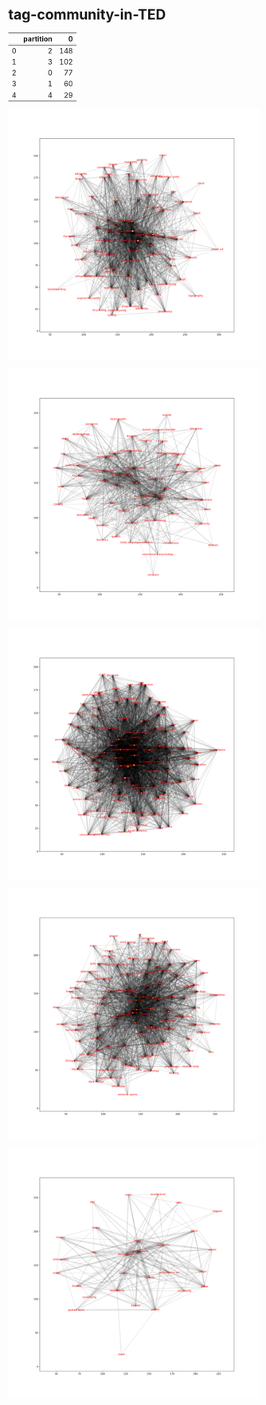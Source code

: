 # tag-community-in-TED

|    |   partition |   0 |
|---:|------------:|----:|
|  0 |           2 | 148 |
|  1 |           3 | 102 |
|  2 |           0 |  77 |
|  3 |           1 |  60 |
|  4 |           4 |  29 |


![tag_partition_0.png](/tag_partition_0.png)

![tag_partition_1.png](/tag_partition_1.png)

![tag_partition_2.png](/tag_partition_2.png)

![tag_partition_3.png](/tag_partition_3.png)

![tag_partition_4.png](/tag_partition_4.png)

